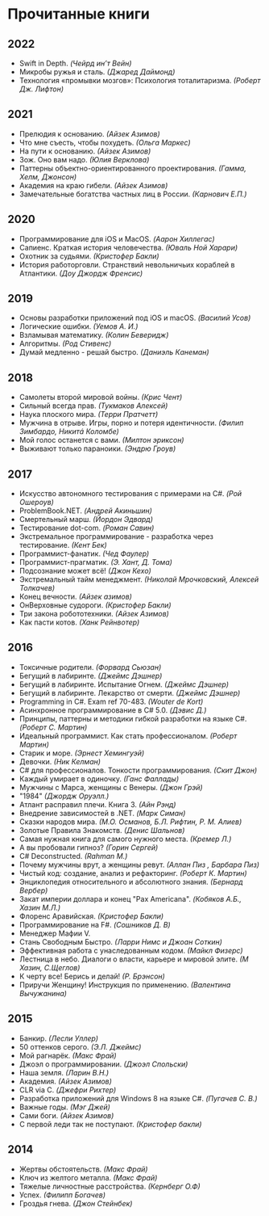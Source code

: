# Прочитанные книги

## 2022
- Swift in Depth. *(Чейрд ин’т Вейн)*
- Микробы ружья и сталь. *(Джаред Даймонд)*
- Технология «промывки мозгов»: Психология тоталитаризма. *(Роберт Дж. Лифтон)*

## 2021
- Прелюдия к основанию. *(Айзек Азимов)*
- Что мне съесть, чтобы похудеть. *(Ольга Маркес)*
- На пути к основанию. *(Айзек Азимов)*
- Зож. Оно вам надо. *(Юлия Верклова)*
- Паттерны объектно-ориентированного проектирования. *(Гамма, Хелм, Джонсон)*
- Академия на краю гибели. *(Айзек Азимов)*
- Замечательные богатства частных лиц в России. *(Карнович Е.П.)*

## 2020
- Программирование для iOS и MacOS. *(Аарон Хиллегас)*
- Сапиенс. Краткая история человечества. *(Юваль Ной Харари)*
- Охотник за судьями. *(Кристофер Бакли)*
- История работорговли. Странствий невольничьих кораблей в Атлантики. *(Доу Джордж Френсис)*

## 2019
- Основы разработки приложений под iOS и macOS. *(Василий Усов)*
- Логические ошибки. *(Уемов А. И.)*
- Взламывая математику. *(Колин Беверидж)*
- Алгоритмы. *(Род Стивенс)*
- Думай медленно - решай быстро. *(Даниэль Канеман)*

## 2018
- Самолеты второй мировой войны. *(Крис Чент)*
- Сильный всегда прав. *(Тукмаков Алексей)*
- Наука плоского мира. *(Терри Пратчетт)*
- Мужчина в отрыве. Игры, порно и потеря идентичности. *(Филип Зимбардо, Никитá Коломбе)*
- Мой голос останется с вами. *(Милтон эриксон)*
- Выживают только параноики. *(Эндрю Гроув)*

## 2017
- Искусство автономного тестирования с примерами на C#. *(Рой Ошероув)*
- ProblemBook.NET. *(Андрей Акиньшин)*
- Смертельный марш. *(Йордон Эдвард)*
- Тестирование dot-com. *(Роман Савин)*
- Экстремальное программирование - разработка через тестирование. *(Кент Бек)*
- Программист-фанатик. *(Чед Фаулер)*
- Программист-прагматик. *(Э. Хант, Д. Тома)*
- Подсознание может всё! *(Джон Кехо)*
- Экстремальный тайм менеджмент. *(Николай Мрочковский, Алексей Толкачев)*
- Конец вечности. *(Айзек азимов)*
- ОнВерховные судороги. *(Кристофер Бакли)*
- Три закона робототехники. *(Айзек Азимов)*
- Как пасти котов. *(Ханк Рейнвотер)*

## 2016
- Токсичные родители. *(Форвард Сьюзан)*
- Бегущий в лабиринте. *(Джеймс Дэшнер)*
- Бегущий в лабиринте. Испытание Огнем. *(Джеймс Дэшнер)*
- Бегущий в лабиринте. Лекарство от смерти. *(Джеймс Дэшнер)*
- Programming in C#. Exam ref 70-483. *(Wouter de Kort)*
- Асинхронное программирование в C# 5.0. *(Дэвис Д.)*
- Принципы, паттерны и методики гибкой разработки на языке C#. *(Роберт С. Мартин)*
- Идеальный программист. Как стать профессионалом. *(Роберт Мартин)*
- Старик и море. *(Эрнест Хемингуэй)*
- Девочки. *(Ник Келман)*
- C# для профессионалов. Тонкости программирования. *(Скит Джон)*
- Каждый умирает в одиночку. *(Ганс Фаллады)*
- Мужчины с Марса, женщины с Венеры. *(Джон Грэй)*
- "1984" *(Джордж Оруэлл.)*
- Атлант расправил плечи. Книга 3. *(Айн Рэнд)*
- Внедрение зависимостей в .NET. *(Марк Симан)*
- Сказки народов мира. *(М.О. Османов, Б.Л. Рифтин, Р. М. Алиев)*
- Золотые Правила Знакомств. *(Денис Шальнов)*
- Самая нужная книга для самого нужного места. *(Кремер Л.)*
- А вы пробовали гипноз? *(Горин Сергей)*
- C# Deconstructed. *(Rahman M.)*
- Почему мужчины врут, а женщины ревут. *(Аллан Пиз , Барбара Пиз)*
- Чистый код: создание, анализ и рефакторинг. *(Роберт К. Мартин)*
- Энциклопедия относительного и абсолютного знания. *(Бернард Вербер)*
- Закат империи доллара и конец "Pax Americana". *(Кобяков А.Б., Хазин М.Л.)*
- Флоренс Аравийская. *(Кристофер Бакли)*
- Программирование на F#. *(Сошников Д. В)*
- Менеджер Мафии V.
- Стань Свободным Быстро. *(Ларри Нимс и Джоан Соткин)*
- Эффективная работа с унаследованным кодом. *(Майкл Физерс)*
- Лестница в небо. Диалоги о власти, карьере и мировой элите. *(М Хазин, С.Щеглов)*
- К черту все! Берись и делай! *(Р. Брэнсон)*
- Приручи Женщину! Инструкция по применению. *(Валентина Вычужанина)*

## 2015
- Банкир. *(Лесли Уллер)*
- 50 оттенков серого. *(Э.Л. Джеймс)*
- Мой рагнарёк. *(Макс Фрай)*
- Джоэл о программировании. *(Джоэл Спольски)*
- Наша земля. *(Ларин В.Н.)*
- Академия. *(Айзек Азимов)*
- CLR via C. *(Джефри Рихтер)*
- Разработка приложений для Windows 8 на языке C#. *(Пугачев С. В.)*
- Важные годы. *(Мэг Джей)*
- Сами боги. *(Айзек Азимов)*
- С первой леди так не поступают. *(Кристофер бакли)*

## 2014
- Жертвы обстоятельств. *(Макс Фрай)*
- Ключ из желтого металла. *(Макс Фрай)*
- Тяжелые личностные расстройства. *(Кернберг О.Ф)*
- Успех. *(Филипп Богачев)*
- Гроздья гнева. *(Джон Стейнбек)*
